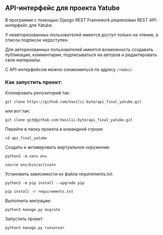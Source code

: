 ## API-интерфейс для проекта Yatube

В программе с помощью Django REST Framework реализован REST API-интерфейс для Yatube.

У неавторизованных пользователей имеется доступ только на чтение, а список подписок недоступен.

Для авторизованных пользователей имеется возможность создавать публикации, комментарии, подписываться на авторов и редактировать свои материалы.

С API-интерфейсом можно ознакомиться по адресу `/redoc/`

### Как запустить проект:

Клонировать репозиторий так:

```
git clone https://github.com/Vasilii-byte/api_final_yatube.git
```
или вот так:
```
git clone git@github.com:Vasilii-byte/api_final_yatube.git
```

Перейти в папку проекта в командной строке:
```
cd api_final_yatube
```

Cоздать и активировать виртуальное окружение:

```
python3 -m venv env
```

```
source env/bin/activate
```

Установить зависимости из файла requirements.txt:

```
python3 -m pip install --upgrade pip
```

```
pip install -r requirements.txt
```

Выполнить миграции:

```
python3 manage.py migrate
```

Запустить проект:

```
python3 manage.py runserver
```

